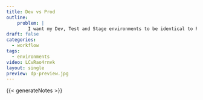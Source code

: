 ```yaml
---
title: Dev vs Prod
outline:
    problem: |
        I want my Dev, Test and Stage environments to be identical to Production... but not too identical!
draft: false
categories:
  - workflow
tags:
  - environments
video: LCvRao4rnvk
layout: single
preview: dp-preview.jpg
---
```


{{< generateNotes >}}
